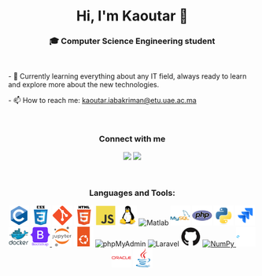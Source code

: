 <h1 align="center">Hi, I'm Kaoutar 👋</h1>
<h3 align="center">🎓 Computer Science Engineering student </h3>
<br>
<p>- 🌱 Currently learning everything about any IT field, always ready to learn and explore more about the new technologies.</p>
<p>- 📫 How to reach me: <a href="mailto:kaoutar.iabakriman@etu.uae.ac.ma">kaoutar.iabakriman@etu.uae.ac.ma</a></p>
<br>
<h3 align="center">Connect with me</h3>
<p align="center">
  <a href="https://www.linkedin.com/in/kaoutar-iabakriman-4525291a8/"><img src="https://img.shields.io/badge/linkedin-%230177B5?style=flat&logo=linkedin&logoColor=white"/></a>
  <a href="https://www.instagram.com/?hl=fr"><img src="https://img.shields.io/badge/instagram-%23E4415F?style=flat&logo=instagram&logoColor=white"/></a>
</p>
<br>
<h3 align="center">Languages and Tools:</h3>
<p align="center">
  <img src="https://raw.githubusercontent.com/devicons/devicon/master/icons/c/c-original.svg" alt="C" height="40" width="40" />
  <img src="https://raw.githubusercontent.com/devicons/devicon/master/icons/css3/css3-original-wordmark.svg" alt="CSS3" height="40" width="40" />
  <img src="https://raw.githubusercontent.com/devicons/devicon/master/icons/git/git-original.svg" alt="Git" height="40" width="40" />
  <img src="https://raw.githubusercontent.com/devicons/devicon/master/icons/html5/html5-original-wordmark.svg" alt="HTML5" height="40" width="40" />
  <img src="https://raw.githubusercontent.com/devicons/devicon/master/icons/javascript/javascript-original.svg" alt="JavaScript" height="40" width="40" />
  <img src="https://raw.githubusercontent.com/devicons/devicon/master/icons/linux/linux-original.svg" alt="Linux" height="40" width="40" />
  <img src="https://upload.wikimedia.org/wikipedia/commons/2/21/Matlab_Logo.png" alt="Matlab" height="40" width="40" />
  <img src="https://raw.githubusercontent.com/devicons/devicon/master/icons/mysql/mysql-original-wordmark.svg" alt="MySQL" height="40" width="40" />
  <img src="https://raw.githubusercontent.com/devicons/devicon/master/icons/php/php-original.svg" alt="PHP" height="40" width="40" />
  <img src="https://raw.githubusercontent.com/devicons/devicon/master/icons/python/python-original.svg" alt="Python" height="40" width="40" />
  <img src="https://raw.githubusercontent.com/devicons/devicon/master/icons/jira/jira-original.svg" alt="Jira" height="40" width="40" />
  <img src="https://raw.githubusercontent.com/devicons/devicon/master/icons/docker/docker-original-wordmark.svg" alt="Docker" height="40" width="40" />
  <a href="https://getbootstrap.com" target="_blank" rel="noreferrer">
    <img src="https://raw.githubusercontent.com/devicons/devicon/master/icons/bootstrap/bootstrap-plain-wordmark.svg" alt="Bootstrap" width="40" height="40"/>
  </a> 
  <img src="https://raw.githubusercontent.com/devicons/devicon/master/icons/jupyter/jupyter-original-wordmark.svg" alt="Jupyter Notebook" height="40" width="40" />
  <img src="https://raw.githubusercontent.com/devicons/devicon/master/icons/ubuntu/ubuntu-plain.svg" alt="Ubuntu" height="40" width="40" />
  <img src="https://www.phpmyadmin.net/static/images/logo-og.png" alt="phpMyAdmin" height="40" width="40" />
  <img src="https://upload.wikimedia.org/wikipedia/commons/9/9a/Laravel.svg" alt="Laravel" height="40" width="40" />
  <img src="https://raw.githubusercontent.com/devicons/devicon/master/icons/github/github-original.svg" alt="GitHub" height="40" width="40" />
  <a href="https://numpy.org/doc/" target="_blank" rel="noreferrer">
    <img src="https://numpy.org/images/logo.svg" alt="NumPy" width="40" height="40"/>
  </a>
  <img src="https://raw.githubusercontent.com/devicons/devicon/master/icons/tailwindcss/tailwindcss-original-wordmark.svg" alt="Tailwind CSS" height="40" width="40" />
  <img src="https://raw.githubusercontent.com/devicons/devicon/master/icons/oracle/oracle-original.svg" alt="Oracle" height="40" width="40" />
<img src="https://raw.githubusercontent.com/devicons/devicon/master/icons/java/java-original.svg" alt="Java" height="40" width="40" />



</p>
